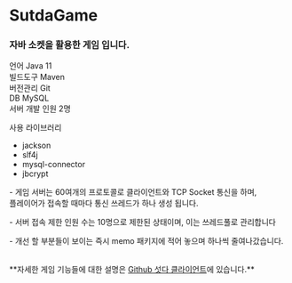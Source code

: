 # SutdaGame
<h3>자바 소켓을 활용한 게임 입니다.</h3>

언어 Java 11<br>
빌드도구 Maven<br>
버전관리 Git<br>
DB MySQL<br>
서버 개발 인원 2명

사용 라이브러리
<ul>
  <li>jackson</li>
  <li>slf4j</li>
  <li>mysql-connector</li>
  <li>jbcrypt</li>
</ul>



<p>- 게임 서버는 60여개의 프로토콜로 클라이언트와 TCP Socket 통신을 하며, <br>플레이어가 접속할 때마다 통신 쓰레드가 하나 생성 됩니다.</p>

<p>- 서버 접속 제한 인원 수는 10명으로 제한된 상태이며, 이는 쓰레드풀로 관리합니다</p> 
<p>- 개선 할 부분들이 보이는 즉시 memo 패키지에 적어 놓으며 하나씩 줄여나갔습니다. </p>

<br>
**자세한 게임 기능들에 대한 설명은 <a href="https://github.com/dbtjsdlf222/SutdaGameClient">Github 섯다 클라이언트</a>에 있습니다.**
